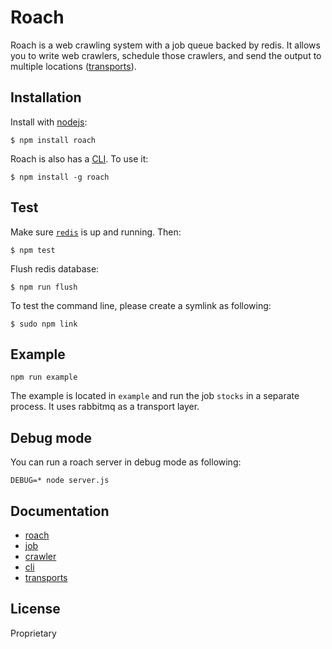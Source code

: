 # Roach

  Roach is a web crawling system with a job queue backed by redis. It allows you to write web crawlers, schedule those crawlers, and send the output to multiple locations ([transports](./doc/transports.md)).

## Installation

  Install with [nodejs](http://nodejs.org):

    $ npm install roach

  Roach is also has a [CLI](./doc/cli.md). To use it:

    $ npm install -g roach

## Test

  Make sure [`redis`](http://redis.io/topics/quickstart) is up and running. Then:

    $ npm test

  Flush redis database:

    $ npm run flush


  To test the command line, please create a symlink as following:

    $ sudo npm link


## Example

```
npm run example
```
 
 The example is located in `example` and run the job `stocks` in a separate process. It uses rabbitmq as a transport layer.


## Debug mode

  You can run a roach server in debug mode as following:

```
DEBUG=* node server.js 
```

## Documentation

  - [roach](./doc/server.md)
  - [job](./doc/bug.md)
  - [crawler](./doc/crawler.md)  
  - [cli](./doc/cli.md)
  - [transports](./doc/transports.md)


## License

Proprietary
